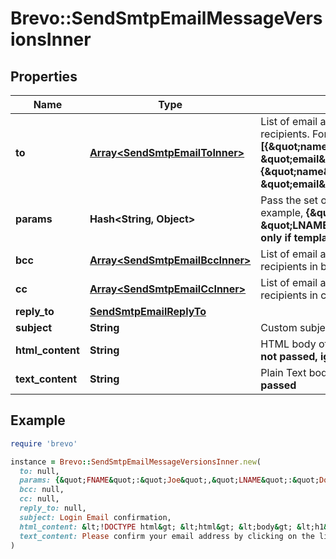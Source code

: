 # Brevo::SendSmtpEmailMessageVersionsInner

## Properties

| Name | Type | Description | Notes |
| ---- | ---- | ----------- | ----- |
| **to** | [**Array&lt;SendSmtpEmailToInner&gt;**](SendSmtpEmailToInner.md) | List of email addresses and names (_optional_) of the recipients. For example, **[{\&quot;name\&quot;:\&quot;Jimmy\&quot;, \&quot;email\&quot;:\&quot;jimmy98@example.com\&quot;}, {\&quot;name\&quot;:\&quot;Joe\&quot;, \&quot;email\&quot;:\&quot;joe@example.com\&quot;}]**  |  |
| **params** | **Hash&lt;String, Object&gt;** | Pass the set of attributes to customize the template. For example, **{\&quot;FNAME\&quot;:\&quot;Joe\&quot;, \&quot;LNAME\&quot;:\&quot;Doe\&quot;}**. It&#39;s **considered only if template is in New Template Language format**.  | [optional] |
| **bcc** | [**Array&lt;SendSmtpEmailBccInner&gt;**](SendSmtpEmailBccInner.md) | List of email addresses and names (_optional_) of the recipients in bcc  | [optional] |
| **cc** | [**Array&lt;SendSmtpEmailCcInner&gt;**](SendSmtpEmailCcInner.md) | List of email addresses and names (_optional_) of the recipients in cc  | [optional] |
| **reply_to** | [**SendSmtpEmailReplyTo**](SendSmtpEmailReplyTo.md) |  | [optional] |
| **subject** | **String** | Custom subject specific to message version  | [optional] |
| **html_content** | **String** | HTML body of the message. **Mandatory if &#39;templateId&#39; is not passed, ignored if &#39;templateId&#39; is passed**  | [optional] |
| **text_content** | **String** | Plain Text body of the message. **Ignored if &#39;templateId&#39; is passed**  | [optional] |

## Example

```ruby
require 'brevo'

instance = Brevo::SendSmtpEmailMessageVersionsInner.new(
  to: null,
  params: {&quot;FNAME&quot;:&quot;Joe&quot;,&quot;LNAME&quot;:&quot;Doe&quot;},
  bcc: null,
  cc: null,
  reply_to: null,
  subject: Login Email confirmation,
  html_content: &lt;!DOCTYPE html&gt; &lt;html&gt; &lt;body&gt; &lt;h1&gt;Confirm you email&lt;/h1&gt; &lt;p&gt;Please confirm your email address by clicking on the link below&lt;/p&gt; &lt;/body&gt; &lt;/html&gt;,
  text_content: Please confirm your email address by clicking on the link https://text.domain.com
)
```

